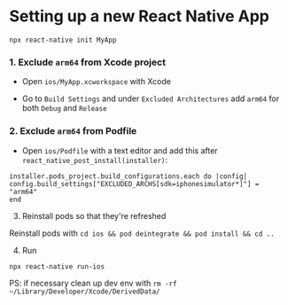 # Setting up a new React Native App

`npx react-native init MyApp`

### 1. Exclude `arm64` from Xcode project

- Open `ios/MyApp.xcworkspace` with Xcode

- Go to `Build Settings` and under `Excluded Architectures` add `arm64` for both `Debug` and `Release`

### 2. Exclude `arm64` from Podfile

- Open `ios/Podfile` with a text editor and add this after `react_native_post_install(installer)`:
```
installer.pods_project.build_configurations.each do |config| config.build_settings["EXCLUDED_ARCHS[sdk=iphonesimulator*]"] =  "arm64"
end
```
3. Reinstall pods so that they're refreshed

Reinstall pods with `cd ios && pod deintegrate && pod install && cd ..`

4. Run

`npx react-native run-ios`

PS: if necessary clean up dev env with `rm -rf ~/Library/Developer/Xcode/DerivedData/`
